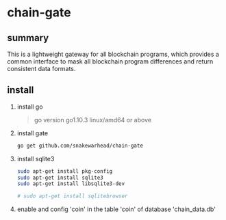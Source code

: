 # chain-gate

## summary

This is a lightweight gateway for all blockchain programs, which provides a common interface to mask all blockchain program differences and return consistent data formats.

## install

1. install go
    > go version go1.10.3 linux/amd64 or above

1. install gate

    ```sh
    go get github.com/snakewarhead/chain-gate
    ```

1. install sqlite3

    ```sh
    sudo apt-get install pkg-config
    sudo apt-get install sqlite3
    sudo apt-get install libsqlite3-dev

    # sudo apt-get install sqlitebrowser
    ```

1. enable and config 'coin' in the table 'coin' of database 'chain_data.db'
